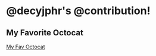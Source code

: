 # @decyjphr's @contribution!

## My Favorite Octocat
[My Fav Octocat](https://octodex.github.com/images/yogitocat.png)